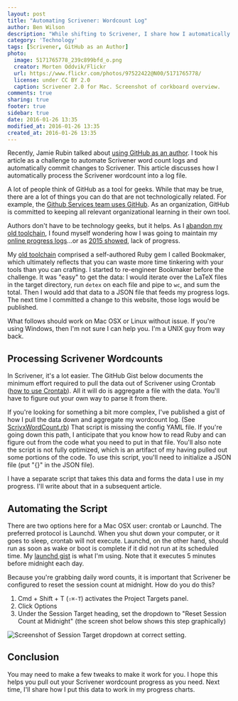 ```yaml
---
layout: post
title: "Automating Scrivener: Wordcount Log"
author: Ben Wilson
description: "While shifting to Scrivener, I share how I automatically update my word count log out of Scrivener."
category: 'Technology'
tags: [Scrivener, GitHub as an Author]
photo:
  image: 5171765778_239c899bfd_o.png
  creator: Morten Oddvik/Flickr
  url: https://www.flickr.com/photos/97522422@N00/5171765778/
  license: under CC BY 2.0
  caption: Scrivener 2.0 for Mac. Screenshot of corkboard overview.
comments: true
sharing: true
footer: true
sidebar: true
date: 2016-01-26 13:35
modified_at: 2016-01-26 13:35
created_at: 2016-01-26 13:35
---
```


Recently, Jamie Rubin talked about [using GitHub as an author](http://www.jamierubin.net/2015/12/22/tracking-the-things-i-make-with-github/). I took his article as a challenge to automate Scrivener word count logs and automatically commit changes to Scrivener. This article discusses how I automatically process the Scrivener wordcount into a log file.

<!-- more -->

A lot of people think of GitHub as a tool for geeks. While that may be true, there are a lot of things you can do that are not technologically related. For example, the [Github Services team uses GitHub](https://github.com/blog/2093-how-the-services-team-uses-github). As an organization, GitHub is committed to keeping all relevant organizational learning in their own tool.

Authors don't have to be technology geeks, but it helps. As I [abandon my old toolchain](/diary/going-back-to-scrivener/), I found myself wondering how I was going to maintain my [online progress logs](/logs/2016-progress/)...or as [2015 showed](/logs/2015-progress/), lack of progress.

My [old toolchain](/technology/toolchain/) comprised a self-authored Ruby gem I called Bookmaker, which ultimately reflects that you can waste more time tinkering with your tools than you can crafting. I started to re-engineer Bookmaker before the challenge. It was "easy" to get the data: I would iterate over the LaTeX files in the target directory, run `detex` on each file and pipe to `wc`, and sum the total. Then I would add that data to a JSON file that feeds my progress logs. The next time I committed a change to this website, those logs would be published.

What follows should work on Mac OSX or Linux without issue. If you're using Windows, then I'm not sure I can help you. I'm a UNIX guy from way back.

## Processing Scrivener Wordcounts

In Scrivener, it's a lot easier. The GitHub Gist below documents the minimum effort required to pull the data out of Scrivener using Crontab ([how to use Crontab](http://artoflinux.blogspot.com/2009/08/cron-jobs-tutorial-for-beginners.html)). All it will do is aggregate a file with the data. You'll have to figure out your own way to parse it from there. 

<script src="https://gist.github.com/Merovex/38a5d12dcf043be97c9e.js"></script>

If you're looking for something a bit more complex, I've published a gist of how I pull the data down and aggregate my wordcount log. (See [ScrivxWordCount.rb](https://gist.github.com/Merovex/7acfee745aaf7b8d3fbe)) That script is missing the config YAML file. If you're going down this path, I anticipate that you know how to read Ruby and can figure out from the code what you need to put in that file. You'll also note the script is not fully optimized, which is an artifact of my having pulled out some portions of the code. To use this script, you'll need to initialize a JSON file (put "{}" in the JSON file).

I have a separate script that takes this data and forms the data I use in my progress. I'll write about that in a subsequent article.

## Automating the Script

There are two options here for a Mac OSX user: crontab or Launchd. The preferred protocol is Launchd. When you shut down your computer, or it goes to sleep, crontab will not execute. Launchd, on the other hand, should run as soon as wake or boot is complete if it did not run at its scheduled time. My [launchd gist](https://gist.github.com/Merovex/ec3e95b6821181e247e8) is what I'm using. Note that it executes 5 minutes before midnight each day.

Because you're grabbing daily word counts, it is important that Scrivener be configured to reset the session count at midnight. How do you do this?

1. Cmd + Shift + T (`⇧⌘-T`) activates the Project Targets panel.
2. Click Options
3. Under the Session Target heading, set the dropdown to "Reset Session Count at Midnight" (the screen shot below shows this step graphically)

![Screenshot of Session Target dropdown at correct setting.](https://dausha.s3.amazonaws.com/images/articles/1aLBsQ4nt3VEdDioFjKbcy1B8gk26pDwTLdFbMKWpls.png)

## Conclusion

You may need to make a few tweaks to make it work for you. I hope this helps you pull out your Scrivener wordcount progress as you need. Next time, I'll share how I put this data to work in my progress charts.
